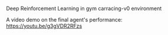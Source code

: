Deep Reinforcement Learning in gym carracing-v0 environment

A video demo on the final agent's performance: https://youtu.be/g3gVDR2RFzs
